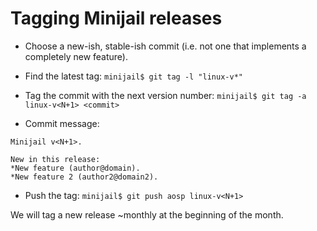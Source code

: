 # Tagging Minijail releases

* Choose a new-ish, stable-ish commit (i.e. not one that implements a completely
new feature).

* Find the latest tag:
`minijail$ git tag -l "linux-v*"`

* Tag the commit with the next version number:
`minijail$ git tag -a linux-v<N+1> <commit>`

* Commit message:
```
Minijail v<N+1>.

New in this release:
*New feature (author@domain).
*New feature 2 (author2@domain2).
```

* Push the tag:
`minijail$ git push aosp linux-v<N+1>`

We will tag a new release ~monthly at the beginning of the month.
